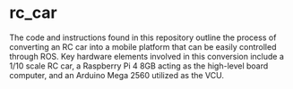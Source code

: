 # rc_car
The code and instructions found in this repository outline the process of converting an RC car into a mobile platform that can be easily controlled through ROS. Key hardware elements involved in this conversion include a 1/10 scale RC car, a Raspberry Pi 4 8GB acting as the high-level board computer, and an Arduino Mega 2560 utilized as the VCU.